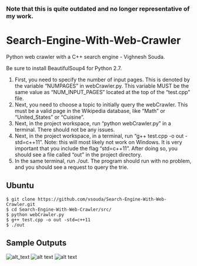 ### Note that this is quite outdated and no longer representative of my work.

# Search-Engine-With-Web-Crawler
Python web crawler with a C++ search engine - Vighnesh Souda.

Be sure to install BeautifulSoup4 for Python 2.7.
1. First, you need to specify the number of input pages. This is denoted by the variable
“NUMPAGES” in webCrawler.py. This variable MUST be the same value as
“NUM_INPUT_PAGES” located at the top of the “test.cpp” file.
2. Next, you need to choose a topic to initially query the webCrawler. This must be a valid
page in the Wikipedia database, like “Math” or “United_States” or “Cuisine”.
3. Next, in the project workspace, run “python webCrawler.py” in a terminal. There should
not be any issues.
4. Next, in the project workspace, in a terminal, run “g++ test.cpp -o out -std=c++11”. Note:
this will most likely not work on Windows. It is very important that you include the flag
“std=c++11”. After doing so, you should see a file called “out” in the project directory.
5. In the same terminal, run ./out. The program should run with no problem, and you should
see a request to query the trie.

## Ubuntu
```
$ git clone https://github.com/vsouda/Search-Engine-With-Web-Crawler.git
$ cd Search-Engine-With-Web-Crawler/src/
$ python webCrawler.py
$ g++ test.cpp -o out -std=c++11
$ ./out
```


## Sample Outputs
![alt_text](https://puu.sh/wcgar/9e89fe4313.png)
![alt text](https://puu.sh/wcgbo/e4eaac8be2.png)
![alt text](https://puu.sh/wcfZ5/f51801a162.png)
